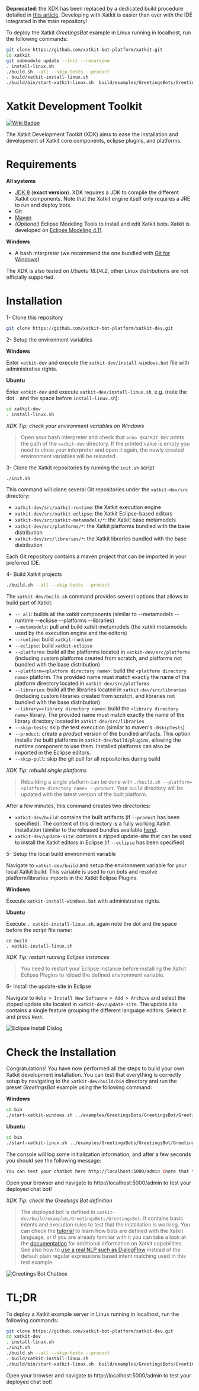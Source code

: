 **Deprecated**: the XDK has been replaced by a dedicated build procedure detailed in [this article](https://github.com/xatkit-bot-platform/xatkit/wiki/Build-Xatkit). Developing with Xatkit is easier than ever with the IDE integrated in the main repository!

To deploy the Xatkit *GreetingsBot* example in Linux running in localhost, run the following commands:

```bash
git clone https://github.com/xatkit-bot-platform/xatkit.git
cd xatkit
git submodule update --init --recursive
. install-linux.sh
./build.sh --all --skip-tests --product
. build/xatkit-install-linux.sh
./build/bin/start-xatkit-linux.sh  build/examples/GreetingsBots/GreetingsBot/GreetingsBot.properties 
```

# Xatkit Development Toolkit

[![Wiki Badge](https://img.shields.io/badge/doc-wiki-blue)](https://github.com/xatkit-bot-platform/xatkit-releases/wiki)

The Xatkit Development Toolkit (XDK) aims to ease the installation and development of Xatkit core components, eclipse plugins, and platforms.

# Requirements

**All systems**

- [JDK 8](https://www.java.com/en/download/) (**exact version**). XDK requires a JDK to compile the different Xatkit components. Note that the Xatkit engine itself only requires a JRE to run and deploy bots.
- Git
- [Maven](https://maven.apache.org/)
- *(Optional)* Eclipse Modeling Tools to install and edit Xatkit bots. Xatkit is developed on [Eclipse Modeling 4.11](https://www.eclipse.org/downloads/packages/release/2019-03/r/eclipse-modeling-tools).

**Windows**

- A bash interpreter (we recommend the one bundled with [Git for Windows](https://gitforwindows.org/))

The XDK is also tested on *Ubuntu 18.04.2*, other Linux distributions are not officially supported.

# Installation

1- Clone this repository

```bash
git clone https://github.com/xatkit-bot-platform/xatkit-dev.git
```

2- Setup the environment variables

**Windows**

Enter `xatkit-dev` and execute the `xatkit-dev/install-windows.bat` file with administrative rights.

**Ubuntu**

Enter `xatkit-dev` and execute `xatkit-dev/install-linux.sh`, e.g. (note the dot `.` and the space before `install-linux.sh`):

```bash
cd xatkit-dev
. install-linux.sh
```

*XDK Tip: check your environment variables on Windows*

> Open your bash interpreter and check that `echo $XATKIT_DEV` prints the path of the `xatkit-dev` directory. If the printed value is empty you need to close your interpreter and open it again, the newly created environment variables will be reloaded.

3- Clone the Xatkit repositories by running the `init.sh` script

```bash
./init.sh
```

This command will clone several Git repositories under the `xatkit-dev/src` directory:

- `xatkit-dev/src/xatkit-runtime`: the Xatkit execution engine
- `xatkit-dev/src/xatkit-eclipse`: the Xatkit Eclipse-based editors
- `xatkit-dev/src/xatkit-metamodels/*`: the Xatkit base metamodels
- `xatkit-dev/src/platforms/*`: the Xatkit platforms bundled with the base distribution
- `xatkit-dev/src/libraries/*`: the Xatkit libraries bundled with the base distribution

Each Git repository contains a maven project that can be imported in your preferred IDE.

4- Build Xatkit projects

```bash
./build.sh --all --skip-tests --product
```

The `xatkit-dev/build.sh` command provides several options that allows to build part of Xatkit:

- `-- all`: builds all the xatkit components (similar to --metamodels --runtime --eclipse --platforms --libraries)
- `--metamodels`:	pull and build xatkit-metamodels (the xatkit metamodels used by the execution engine and the editors)
- `--runtime`: build `xatkit-runtime`
- `--eclipse`: build `xatkit-eclipse`
- `--platforms`: build all the platforms located in `xatkit-dev/src/platforms` (including custom platforms created from scratch, and platforms not bundled with the base distribution)
- `--platform=<platform directory name>`: build the `<platform directory name>` platform. The provided name must match exactly the name of the platform directory located in `xatkit-dev/src/platforms`
- `--libraries`: build all the libraries located in `xatkit-dev/src/libraries` (including custom libraries created from scratch, and libraries not bundled with the base distribution)
- `--library=<library directory name>`: build the `<library directory name>` library. The provided name must match exactly the name of the library directory located in `xatkit-dev/src/libraries`
- `--skip-tests`: skip the test execution (similar to maven's `-DskipTests`)
- `--product`: create a *product* version of the bundled artifacts. This option installs the built platforms in `xatkit-dev/build/plugins`, allowing the runtime component to use them. Installed platforms can also be imported in the Eclipse editors.
- `--skip-pull`: skip the git pull for all repositories during build

*XDK Tip: rebuild single platforms*

>Rebuilding a single platform can be done with `./build.sh --platform=<platform directory name> --product`. Your `build` directory will be updated with the latest version of the built platform.

After a few minutes, this command creates two directories:

- `xatkit-dev/build`: contains the built artifacts (if `--product` has been specified). The content of this directory is a fully working Xatkit installation (similar to the released bundles available [here](https://github.com/xatkit-bot-platform/xatkit-releases/releases)).
- `xatkit-dev/update-site`: contains a zipped update-site that can be used to install the Xatkit editors in Eclipse (if `--eclipse` has been specified)

5- Setup the local build environment variable

Navigate to `xatkit-dev/build` and setup the environment variable for your local Xatkit build. This variable is used to run bots and resolve platform/libraries imports in the Xatkit Eclipse Plugins.

**Windows**

Execute `xatkit-install-windows.bat` with administrative rights.

**Ubuntu**

Execute `. xatkit-install-linux.sh`, again note the dot and the space before the script file name:

```
cd build
. xatkit-install-linux.sh
```

*XDK Tip: restart running Eclipse instances*

> You need to restart your Eclipse instance before installing the Xatkit Eclipse Plugins to reload the defined environment variable.

6- Install the update-site in Eclipse

Navigate to `Help > Install New Software > Add > Archive` and select the zipped update site located in `xatkit-dev/update-site`. The update site contains a single feature grouping the different language editors. Select it and press `Next`.

![Eclipse Install Dialog](https://raw.githubusercontent.com/wiki/xatkit-bot-platform/xatkit-dev/img/install-eclipse.png)

# Check the Installation

Congratulations! You have now performed all the steps to build your own Xatkit development installation. You can test that everything is correctly setup by navigating to the `xatkit-dev/build/bin` directory and run the preset *GreetingsBot* example using the following command:

**Windows**

```bash
cd bin
./start-xatkit-windows.sh ../examples/GreetingsBots/GreetingsBot/GreetingsBot.properties
```

**Ubuntu**

```bash
cd bin
./start-xatkit-linux.sh ../examples/GreetingsBots/GreetingsBot/GreetingsBot.properties
```

The console will log some initialization information, and after a few seconds you should see the following message:

```bash
You can test your chatbot here http://localhost:5000/admin (note that the bots behavior can be slightly different on the test page than when it is deployed on a server)
```

Open your browser and navigate to http://localhost:5000/admin to test your deployed chat bot!

*XDK Tip: check the Greetings Bot definition*

> The deployed bot is defined in `xatkit-dev/build/examples/GreetingsBots/GreetingsBot`. It contains basic intents and execution rules to test that the installation is working. You can check the [tutorial](https://github.com/xatkit-bot-platform/xatkit-releases/wiki/Getting-Started) to learn how bots are defined with the Xatkit language, or if you are already familiar with it you can take a look at the [documentation](https://github.com/xatkit-bot-platform/xatkit-releases/wiki) for additional information on Xatkit capabilities. See also how to [use a real NLP such as DialogFlow](https://github.com/xatkit-bot-platform/xatkit-releases/wiki/Integrating-DialogFlow) instead of the default plain regular expressions based intent matching used in this test example. 

![Greetings Bot Chatbox](https://raw.githubusercontent.com/wiki/xatkit-bot-platform/xatkit-dev/img/greetings-bot-chatbox-example.png)

# TL;DR

To deploy a Xatkit example server in Linux running in localhost, run the following commands:

```bash
git clone https://github.com/xatkit-bot-platform/xatkit-dev.git
cd xatkit-dev
. install-linux.sh
./init.sh
./build.sh --all --skip-tests --product
. build/xatkit-install-linux.sh
./build/bin/start-xatkit-linux.sh  build/examples/GreetingsBots/GreetingsBot/GreetingsBot.properties 
```

Open your browser and navigate to http://localhost:5000/admin to test your deployed chat bot!

